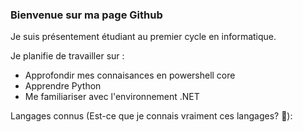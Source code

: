 ### Bienvenue sur ma page Github 

<!--
**RaphaelJ-S/RaphaelJ-S** is a ✨ _special_ ✨ repository because its `README.md` (this file) appears on your GitHub profile.



Here are some ideas to get you started:

- 🔭 I’m currently working on ...
- 🌱 I’m currently learning ...
- 👯 I’m looking to collaborate on ...
- 🤔 I’m looking for help with ...
- 💬 Ask me about ...
- 📫 How to reach me: ...
- 😄 Pronouns: ...
- ⚡ Fun fact: ...
-->

Je suis présentement étudiant au premier cycle en informatique.

Je planifie de travailler sur :

* Approfondir mes connaisances en powershell core
* Apprendre Python
* Me familiariser avec l'environnement .NET

Langages connus (Est-ce que je connais vraiment ces langages? :thinking:):



